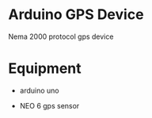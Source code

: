 

# Arduino GPS Device

  Nema 2000 protocol gps device

# Equipment

* arduino uno

* NEO 6 gps sensor 
